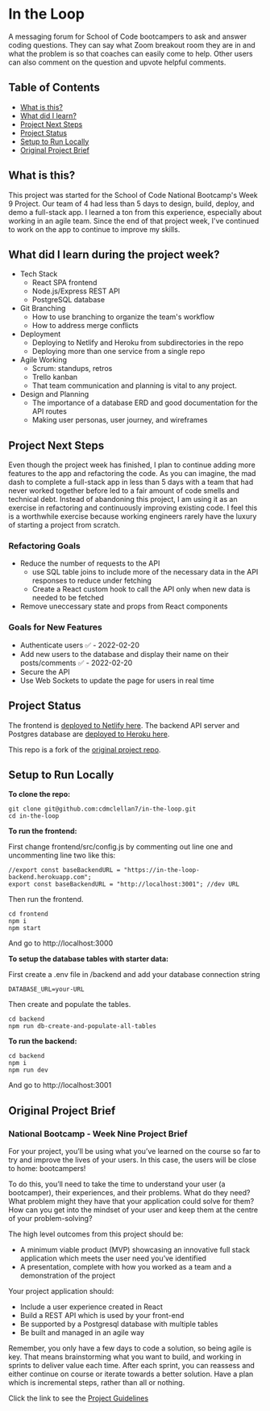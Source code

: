 # In the Loop

A messaging forum for School of Code bootcampers to ask and answer coding questions. They can say what Zoom breakout room they are in and what the problem is so that coaches can easily come to help. Other users can also comment on the question and upvote helpful comments.

## Table of Contents
- [What is this?](#what-is-this?)
- [What did I learn?](#what-did-I-learn?)
- [Project Next Steps](#project-next-steps)
- [Project Status](#project-status)
- [Setup to Run Locally](#setup)
- [Original Project Brief](#original-project-brief)

## What is this? <a name="what-is-this?"></a>

This project was started for the School of Code National Bootcamp's Week 9 Project. Our team of 4 had less than 5 days to design, build, deploy, and demo a full-stack app. I learned a ton from this experience, especially about working in an agile team. Since the end of that project week, I've continued to work on the app to continue to improve my skills.

## What did I learn during the project week? <a name="what-did-I-learn?"></a>

- Tech Stack
  - React SPA frontend
  - Node.js/Express REST API
  - PostgreSQL database
- Git Branching
  - How to use branching to organize the team's workflow
  - How to address merge conflicts
- Deployment
  - Deploying to Netlify and Heroku from subdirectories in the repo
  - Deploying more than one service from a single repo
- Agile Working
  - Scrum: standups, retros
  - Trello kanban
  - That team communication and planning is vital to any project.
- Design and Planning
  - The importance of a database ERD and good documentation for the API routes
  - Making user personas, user journey, and wireframes

## Project Next Steps <a name="project-next-steps"></a>

Even though the project week has finished, I plan to continue adding more features to the app and refactoring the code. As you can imagine, the mad dash to complete a full-stack app in less than 5 days with a team that had never worked together before led to a fair amount of code smells and technical debt. Instead of abandoning this project, I am using it as an exercise in refactoring and continuously improving existing code. I feel this is a worthwhile exercise because working engineers rarely have the luxury of starting a project from scratch.

### Refactoring Goals
- Reduce the number of requests to the API
  - use SQL table joins to include more of the necessary data in the API responses to reduce under fetching
  - Create a React custom hook to call the API only when new data is needed to be fetched
- Remove uneccessary state and props from React components

### Goals for New Features

- Authenticate users ✅ - 2022-02-20
- Add new users to the database and display their name on their posts/comments ✅ - 2022-02-20
- Secure the API
- Use Web Sockets to update the page for users in real time

## Project Status <a name="project-status"></a>

The frontend is [deployed to Netlify here](https://in-the-l00p.netlify.app/).
The backend API server and Postgres database are [deployed to Heroku here](https://in-the-loop-backend.herokuapp.com/).

This repo is a fork of the [original project repo](https://github.com/SchoolOfCode/national-project-week-room25-project).

## Setup to Run Locally <a name="setup"></a>

**To clone the repo:**
```
git clone git@github.com:cdmclellan7/in-the-loop.git
cd in-the-loop
```

**To run the frontend:**

First change frontend/src/config.js by commenting out line one and uncommenting line two like this:
```
//export const baseBackendURL = "https://in-the-loop-backend.herokuapp.com";
export const baseBackendURL = "http://localhost:3001"; //dev URL

```
Then run the frontend.
```
cd frontend
npm i
npm start
```
And go to http://localhost:3000

**To setup the database tables with starter data:**

First create a .env file in /backend and add your database connection string 
```
DATABASE_URL=your-URL
```
Then create and populate the tables.
```
cd backend
npm run db-create-and-populate-all-tables
```

**To run the backend:**
```
cd backend
npm i
npm run dev
```
And go to http://localhost:3001

## Original Project Brief <a name="original-project-brief"></a>
### National Bootcamp - Week Nine Project Brief

For your project, you’ll be using what you’ve learned on the course so far to try and improve the lives of your users. In this case, the users will be close to home: bootcampers!

To do this, you’ll need to take the time to understand your user (a bootcamper), their experiences, and their problems. What do they need? What problem might they have that your application could solve for them? How can you get into the mindset of your user and keep them at the centre of your problem-solving?

The high level outcomes from this project should be:

- A minimum viable product (MVP) showcasing an innovative full stack application which meets the user need you’ve identified
- A presentation, complete with how you worked as a team and a demonstration of the project

Your project application should:

- Include a user experience created in React
- Build a REST API which is used by your front-end
- Be supported by a Postgresql database with multiple tables
- Be built and managed in an agile way

Remember, you only have a few days to code a solution, so being agile is key. That means brainstorming what you want to build, and working in sprints to deliver value each time. After each sprint, you can reassess and either continue on course or iterate towards a better solution. Have a plan which is incremental steps, rather than all or nothing.

Click the link to see the [Project Guidelines](https://github.com/SchoolOfCode/project-guidelines/blob/master/project-week.md)
